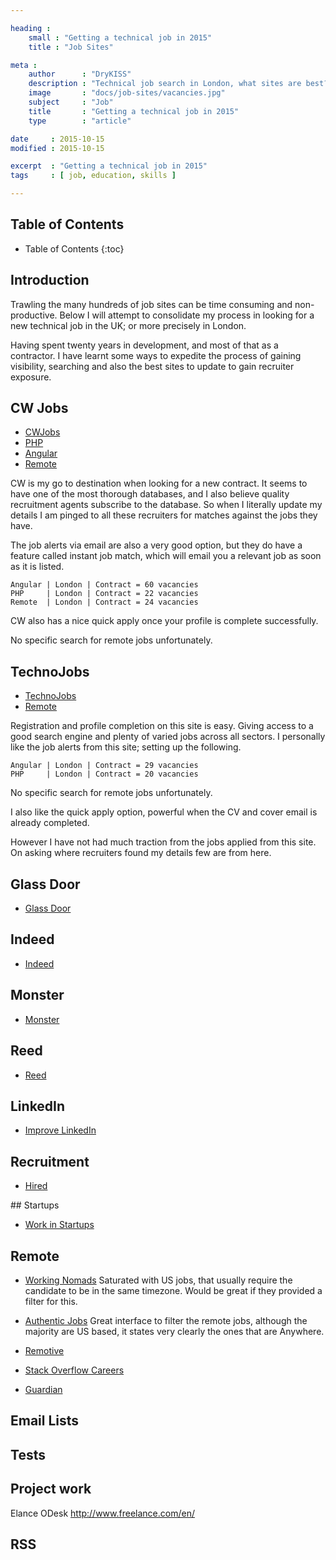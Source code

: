 ```yaml
---

heading :
    small : "Getting a technical job in 2015"
    title : "Job Sites"

meta :
    author      : "DryKISS"
    description : "Technical job search in London, what sites are best?"
    image       : "docs/job-sites/vacancies.jpg"
    subject     : "Job"
    title       : "Getting a technical job in 2015"
    type        : "article"

date     : 2015-10-15
modified : 2015-10-15

excerpt  : "Getting a technical job in 2015"
tags     : [ job, education, skills ]

---
```


## Table of Contents
* Table of Contents
{:toc}

## Introduction

Trawling the many hundreds of job sites can be time consuming and non-productive.
Below I will attempt to consolidate my process in looking for a new technical job
in the UK; or more precisely in London.

Having spent twenty years in development, and most of that as a contractor. I have
learnt some ways to expedite the process of gaining visibility, searching and also
the best sites to update to gain recruiter exposure.

## CW Jobs

- [CWJobs](http://www.cwjobs.co.uk/)
- [PHP](http://www.cwjobs.co.uk/JobSearch/Results.aspx?Keywords=php&JobType1=20&LTxt=London&Radius=10)
- [Angular](http://www.cwjobs.co.uk/JobSearch/Results.aspx?Keywords=angular&JobType1=20&LTxt=London&Radius=10)
- [Remote](http://www.cwjobs.co.uk/JobSearch/Results.aspx?Keywords=remote&JobType1=20)

CW is my go to destination when looking for a new contract. It seems to have one
of the most thorough databases, and I also believe quality recruitment agents subscribe
to the database. So when I literally update my details I am pinged to all these
recruiters for matches against the jobs they have.

The job alerts via email are also a very good option, but they do have a feature
called instant job match, which will email you a relevant job as soon as it is listed.

    Angular | London | Contract = 60 vacancies
    PHP     | London | Contract = 22 vacancies
    Remote  | London | Contract = 24 vacancies

CW also has a nice quick apply once your profile is complete successfully.

No specific search for remote jobs unfortunately.

## TechnoJobs

- [TechnoJobs](https://www.technojobs.co.uk/)
- [Remote](https://www.technojobs.co.uk/search.phtml/remote/searchfield/location/radius/salary/jobtypecontract)

Registration and profile completion on this site is easy. Giving access to a good
search engine and plenty of varied jobs across all sectors. I personally like the
job alerts from this site; setting up the following.

    Angular | London | Contract = 29 vacancies
    PHP     | London | Contract = 20 vacancies

No specific search for remote jobs unfortunately.

I also like the quick apply option, powerful when the CV and cover email is already
completed.

However I have not had much traction from the jobs applied from this site. On asking
where recruiters found my details few are from here.

## Glass Door

- [Glass Door](https://www.glassdoor.co.uk/)

## Indeed

- [Indeed](http://www.indeed.co.uk/)

## Monster

- [Monster](http://home.monster.co.uk/home/)

## Reed

- [Reed](http://www.reed.co.uk/)

## LinkedIn

- [Improve LinkedIn](http://www.socialmediaexaminer.com/5-simple-steps-for-improving-your-linkedin-visibility/)

## Recruitment

- [Hired](https://hired.com/)

## Startups

- [Work in Startups](http://workinstartups.com/)

## Remote

- [Working Nomads](http://www.workingnomads.co/)
Saturated with US jobs, that usually require the candidate to be in the same timezone.
Would be great if they provided a filter for this.

- [Authentic Jobs](https://authenticjobs.com/#types=7,1,3,5,2,6&onlyremote=1)
Great interface to filter the remote jobs, although the majority are US based, it
states very clearly the ones that are Anywhere.

- [Remotive](http://jobs.remotive.io/)
- [Stack Overflow Careers](http://careers.stackoverflow.com/uk/jobs/remote)
- [Guardian](https://jobs.theguardian.com/landingpage/2879819/jobs-remote-html/)

## Email Lists

## Tests

## Project work

Elance
ODesk
http://www.freelance.com/en/

## RSS